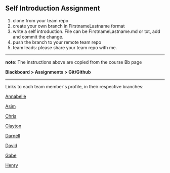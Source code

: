 ## Self Introduction Assignment
1. clone from your team repo
1. create your own branch in FirstnameLastname format
1. write a self introduction. File can be FirstnameLastname.md or txt, add and commit the change.
1. push the branch to your remote team repo
1. team leads: please share your team repo with me.  

---
**note**: The instructions above are copied from the course Bb page

**Blackboard \> Assignments \> Git/Github**

---
Links to each team member's profile, in their respective branches:

[Annabelle](https://github.com/EspressoPlus/self-intro/blob/AnnabelleKesterson/Hello.txt)

[Asim](https://github.com/EspressoPlus/self-intro/blob/)

[Chris](https://github.com/EspressoPlus/self-intro/blob/ChristopherMartus/ChristopherMartus.txt)

[Clayton](https://github.com/EspressoPlus/self-intro/blob/ClaytonKingdon/ClaytonKingdon.md)

[Darnell](https://github.com/EspressoPlus/self-intro/blob/DarnellChristian/DarnellChristian.txt)

[David](https://github.com/EspressoPlus/self-intro/blob/DavidAger/DavidAger.md)

[Gabe](https://github.com/EspressoPlus/self-intro/blob/)

[Henry](https://github.com/EspressoPlus/self-intro/blob/HenryMangelsdorf/HenryMangelsdorf.txt)


